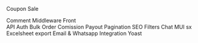 Coupon
Sale


Comment
Middleware
    Front   
    API
Auth
Bulk Order
Comission Payout
Pagination
SEO
Filters
Chat
MUI sx
Excelsheet export
Email & Whatsapp Integration
Yoast